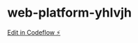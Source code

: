 # web-platform-yhlvjh

[Edit in Codeflow ⚡️](https://stackblitz.com/~/github.com/kimhilario/web-platform-yhlvjh)